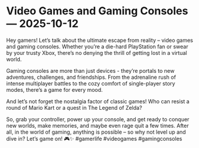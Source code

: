 # Video Games and Gaming Consoles — 2025-10-12

Hey gamers! Let’s talk about the ultimate escape from reality – video games and gaming consoles. Whether you’re a die-hard PlayStation fan or swear by your trusty Xbox, there’s no denying the thrill of getting lost in a virtual world.

Gaming consoles are more than just devices - they’re portals to new adventures, challenges, and friendships. From the adrenaline rush of intense multiplayer battles to the cozy comfort of single-player story modes, there’s a game for every mood.

And let’s not forget the nostalgia factor of classic games! Who can resist a round of Mario Kart or a quest in The Legend of Zelda?

So, grab your controller, power up your console, and get ready to conquer new worlds, make memories, and maybe even rage quit a few times. After all, in the world of gaming, anything is possible – so why not level up and dive in? Let’s game on! 🎮✨ #gamerlife #videogames #gamingconsoles